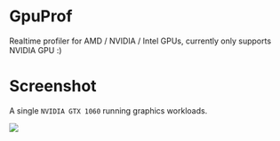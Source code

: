 # GpuProf
Realtime profiler for AMD / NVIDIA / Intel GPUs, currently only supports NVIDIA GPU :)

# Screenshot

A single `NVIDIA GTX 1060` running graphics workloads.

![](https://raw.githubusercontent.com/vinjn/GpuProf/master/doc/gtx1060.jpg)
